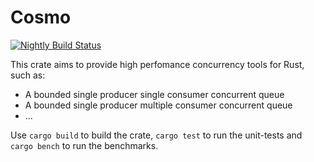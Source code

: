 # Cosmo

[![Nightly Build Status](https://travis-ci.org/duarten/cosmo.svg?branch=master)](https://travis-ci.org/duarten/cosmo)

This crate aims to provide high perfomance concurrency tools for Rust, such as:

* A bounded single producer single consumer concurrent queue
* A bounded single producer multiple consumer concurrent queue
* ...

Use `cargo build` to build the crate, `cargo test` to run the unit-tests and
`cargo bench` to run the benchmarks.

